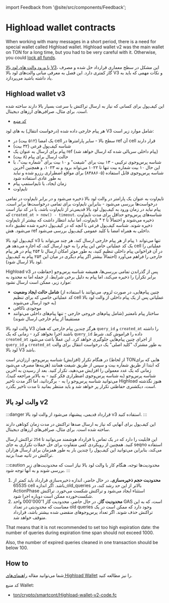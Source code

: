 import Feedback from '@site/src/components/Feedback';

# Highload wallet contracts

When working with many messages in a short period, there is a need for special wallet called Highload wallet. Highload wallet v2 was the main wallet on TON for a long time, but you had to be very careful with it. Otherwise, you could [lock all funds](https://t.me/tonstatus/88).

[با ورود والت های لود بالا V3](https://github.com/ton-blockchain/Highload-wallet-contract-v3)، این مشکل در سطح معماری قرارداد حل شده و مصرف گاز کمتری دارد. این فصل به معرفی مبانی والت‌های لود بالا V3 و نکات مهمی که باید به یاد داشته باشید می‌پردازد.

## Highload wallet v3

این کیف‌پول برای کسانی که نیاز به ارسال تراکنش با سرعت بسیار بالا دارند ساخته شده است. برای مثال، صرافی‌های ارزهای دیجیتال.

- [کد منبع](https://github.com/ton-blockchain/Highload-wallet-contract-v3)

هر پیام خارجی داده شده (درخواست انتقال) به های لود V3 شامل موارد زیر است:

- یک امضا (۵۱۲ بیت) در cell سطح بالا - سایر پارامترها در ref آن cell قرار دارند
- شناسه کیف‌پول فرعی (۳۲ بیت)
- پیام برای ارسال به عنوان یک ref (پیام داخلی سریالی شده که ارسال خواهد شد)
- حالت ارسال برای پیام (۸ بیت)
- شناسه پرس‌وجوی ترکیبی - ۱۳ بیت برای "شیفت" و ۱۰ بیت برای "شماره بیت"، با این حال ۱۰ بیت شماره بیت تنها تا ۱۰۲۲ می‌تواند برود و نه ۱۰۲۳، و همچنین آخرین شناسه پرس‌وجوی قابل استفاده (۸۳۸۸۶۰۵) برای مواقع اضطراری رزرو شده و نباید به طور عادی استفاده شود
- زمان ایجاد، یا تایم‌استمپ پیام
- تایم‌اوت

تایم‌اوت به عنوان یک پارامتر در والت لود بالا ذخیره می‌شود و در برابر تایم‌اوت در تمامی درخواست‌ها بررسی می‌شود - بنابراین تایم‌اوت برای تمامی درخواست‌ها برابر است. پیام نباید در زمان ورود به کیف‌پول لود بالا قدیمی‌تر از تایم‌اوت باشد، یا در کد نیاز است که `created_at > now() - timeout`. شناسه‌های پرس‌وجو حداقل برای مدت تایم‌اوت ذخیره می‌شوند و احتمالاً تا ۲ \* تایم‌اوت، اما نباید انتظار داشت که بیشتر از تایم‌اوت ذخیره شوند. شناسه کیف‌پول فرعی با آنچه که در کیف‌پول ذخیره شده تطبیق داده می‌شود. هش ref داخلی به همراه امضا با کلید عمومی کیف‌پول بررسی می‌شود.

کیف‌پول لود بالا v3 تنها می‌تواند ۱ پیام از هر پیام خارجی ارسال کند، هر چند می‌تواند با یک کد عملیاتی خاص این پیام را به خود ارسال کند، که اجازه می‌دهد هر cell عملیاتی را در آن فراخوانی پیام داخلی تنظیم کنید، به طور موثر امکان ارسال تا ۲۵۴ پیام در هر پیام خارجی را فراهم می‌آورد (احتمالاً بیشتر اگر پیام دیگری در میان این ۲۵۴ پیام به کیف‌پول لود بالا ارسال شود).

Highload v3 پس از گذراندن تمامی بررسی‌ها، همیشه شناسه پرس‌وجو (حفاظت در برابر تکرار) را ذخیره می‌کند، اما پیام به دلیل برخی شرایط، از جمله اما نه محدود به موارد زیر، ممکن است ارسال نشود:

- **شامل حالت ایجاد وضعیت** (چنین پیام‌هایی، در صورت لزوم، می‌توانند با استفاده از کد عملیاتی خاصی که برای تنظیم cell عملیاتی پس از یک پیام داخلی از والت لود بالا به خود ارسال می‌شوند)
- موجودی ناکافی
- ساختار پیام نامعتبر (شامل پیام‌های خروجی خارجی - تنها پیام‌های داخلی می‌توانند مستقیماً از پیام خارجی ارسال شوند)

والت لود بالا V3 هرگز چندین پیام خارجی که همان `query_id` و `created_at` را داشته باشند اجرا نخواهد کرد - زمانی که یک `query_id` داده را فراموش کند، شرط `created_at` از اجرای چنین پیام‌هایی جلوگیری خواهد کرد. این عملاً باعث می‌شود `query_id` و `created_at` به طور مشترک "کلید اصلی" یک درخواست انتقال برای والت لود بالا V3 باشد.

در هنگام تکرار (افزایش) شناسه پرس‌وجو، ارزان‌تر است (از لحاظ TONهایی که برای هزینه‌ها مصرف می‌شود) که ابتدا از طریق شماره بیت و سپس از طریق شیفت همانند زمانی که یک عدد معمولی را افزایش می‌دهید، تکرار کنید. بعد از رسیدن به آخرین شناسه پرس‌وجو (به شناسه پرس‌وجوی اضطراری فکر کنید - به بالاتر مراجعه کنید)، می‌توانید شناسه پرس‌وجو را به ۰ برگردانید، اما اگر مدت تاخیر Highload هنوز نگذشته است، دیکشنری حفاظتی تکرار پر خواهد شد و باید منتظر بمانید تا مدت تاخیر بگذرد.

## والت لود بالا v2

:::danger
قرارداد قدیمی، پیشنهاد می‌شود از والت لود بالا v3 استفاده کنید.
:::

این کیف‌پول برای آنهایی که نیاز به ارسال صدها تراکنش در مدت زمان کوتاهی دارند ساخته شده است. برای مثال، صرافی‌های ارزهای دیجیتال.

این قابلیت را دارد که در یک تماس با قرارداد هوشمند می‌توانید تا `254` تراکنش ارسال کنید. همچنین از رویکردی کمی متفاوت برای حل حملات تکراری به جای seqno استفاده می‌کند، بنابراین می‌توانید این کیف‌پول را چندین بار به طور همزمان برای ارسال هزاران تراکنش در ثانیه صدا بزنید.

:::caution محدودیت‌ها
توجه، هنگام کار با والت لود بالا نیاز است که محدودیت‌های زیر بررسی شوند و به آنها توجه شود.
:::

1. **محدودیت حجم ذخیره‌سازی.** در حال حاضر، اندازه ذخیره‌سازی قرارداد باید کمتر از 65535 cell باشد. اگر اندازه_old_queries بالاتر از این حد رشد کند، در ActionPhase استثناء ایجاد می‌شود و تراکنش شکست می‌خورد. تراکنش شکست‌خورده ممکن است دوباره اجرا شود.
2. **محدودیت گاز.** در حال حاضر، محدودیت گاز 1'000'000 واحد GAS است، که به این معناست که محدودیتی در تعداد old queries وجود دارد که ممکن است در یک تراکنش حذف شوند. اگر تعداد پرس‌وجوهای منقضی شده بیشتر باشد، قرارداد متوقف خواهد شد.

That means that it is not recommended to set too high expiration date:
the number of queries during expiration time span should not exceed 1000.

Also, the number of expired queries cleaned in one transaction should be below 100.

## How to

شما می‌توانید مقاله [راهنمای‌های Highload Wallet](/v3/guidelines/smart-contracts/howto/wallet#-high-load-wallet-v3) را نیز مطالعه کنید.

کد منبع Wallet:

- [ton/crypto/smartcont/Highload-wallet-v2-code.fc](https://github.com/ton-blockchain/ton/blob/master/crypto/smartcont/new-highload-wallet-v2.fif)

<Feedback />

